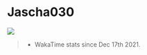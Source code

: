 # Jascha030

<a href="#">
  <img align="center" src="https://github-readme-stats.vercel.app/api/wakatime?username=jascha030&layout=compact&langs_count=8&bg_color=340,ea1479,ffcc00&title_color=fff&text_color=fff&hide_border=true" />
</a>

>  * WakaTime stats since Dec 17th 2021.
